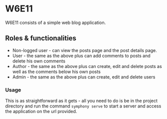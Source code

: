 # W6E11

W6E11 consists of a simple web blog application.

## Roles & functionalities

- Non-logged user - can view the posts page and the post details page.
- User - the same as the above plus can add comments to posts and delete his own comments
- Author - the same as the above plus can create, edit and delete posts as well as the comments below his own posts
- Admin - the same as the above plus can create, edit and delete users

### Usage

This is as straightforward as it gets - all you need to do is be in the project directory and run the command
`symphony serve` to start a server and access the application on the url provided.